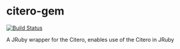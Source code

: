 citero-gem
======================
[![Build Status](https://secure.travis-ci.org/NYULibraries/citero-gem.png)](http://travis-ci.org/NYULibraries/citero-gem.)


A JRuby wrapper for the Citero, enables use of the Citero in JRuby